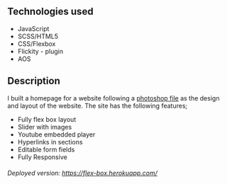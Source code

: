 ## Technologies used

* JavaScript
* SCSS/HTML5
* CSS/Flexbox
* Flickity - plugin
* AOS

## Description

I built a homepage for a website following a [photoshop file] as the design and layout of the website. The site has the following features;

- Fully flex box layout
- Slider with images
- Youtube embedded player
- Hyperlinks in sections
- Editable form fields
- Fully Responsive

[photoshop file]: https://drive.google.com/file/d/1rmKxlUg1YZr82ziNVwQQDgaQaxYt9aXo/view?usp=sharing
###### Deployed version: https://flex-box.herokuapp.com/
